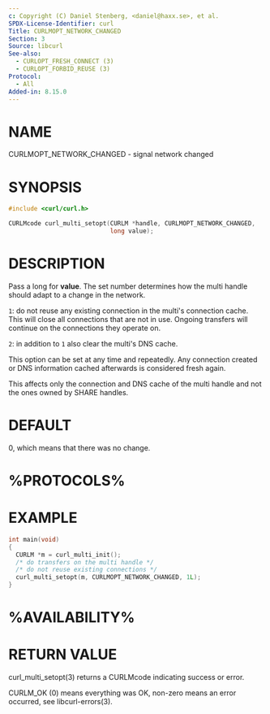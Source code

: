 ```yaml
---
c: Copyright (C) Daniel Stenberg, <daniel@haxx.se>, et al.
SPDX-License-Identifier: curl
Title: CURLMOPT_NETWORK_CHANGED
Section: 3
Source: libcurl
See-also:
  - CURLOPT_FRESH_CONNECT (3)
  - CURLOPT_FORBID_REUSE (3)
Protocol:
  - All
Added-in: 8.15.0
---
```


# NAME

CURLMOPT_NETWORK_CHANGED - signal network changed

# SYNOPSIS

~~~c
#include <curl/curl.h>

CURLMcode curl_multi_setopt(CURLM *handle, CURLMOPT_NETWORK_CHANGED,
                            long value);
~~~

# DESCRIPTION

Pass a long for **value**. The set number determines how the multi
handle should adapt to a change in the network.

`1`: do not reuse any existing connection in the multi's connection cache.
This will close all connections that are not in use. Ongoing transfers
will continue on the connections they operate on.

`2`: in addition to `1` also clear the multi's DNS cache.

This option can be set at any time and repeatedly. Any connection created or
DNS information cached afterwards is considered fresh again.

This affects only the connection and DNS cache of the multi handle and
not the ones owned by SHARE handles.

# DEFAULT

0, which means that there was no change.

# %PROTOCOLS%

# EXAMPLE

~~~c
int main(void)
{
  CURLM *m = curl_multi_init();
  /* do transfers on the multi handle */
  /* do not reuse existing connections */
  curl_multi_setopt(m, CURLMOPT_NETWORK_CHANGED, 1L);
}
~~~

# %AVAILABILITY%

# RETURN VALUE

curl_multi_setopt(3) returns a CURLMcode indicating success or error.

CURLM_OK (0) means everything was OK, non-zero means an error occurred, see
libcurl-errors(3).
